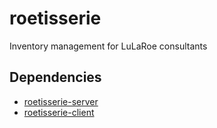 # roetisserie
Inventory management for LuLaRoe consultants

## Dependencies
- [roetisserie-server](https://github.com/brianshef/roetisserie-server)
- [roetisserie-client](https://github.com/brianshef/roetisserie-client)
